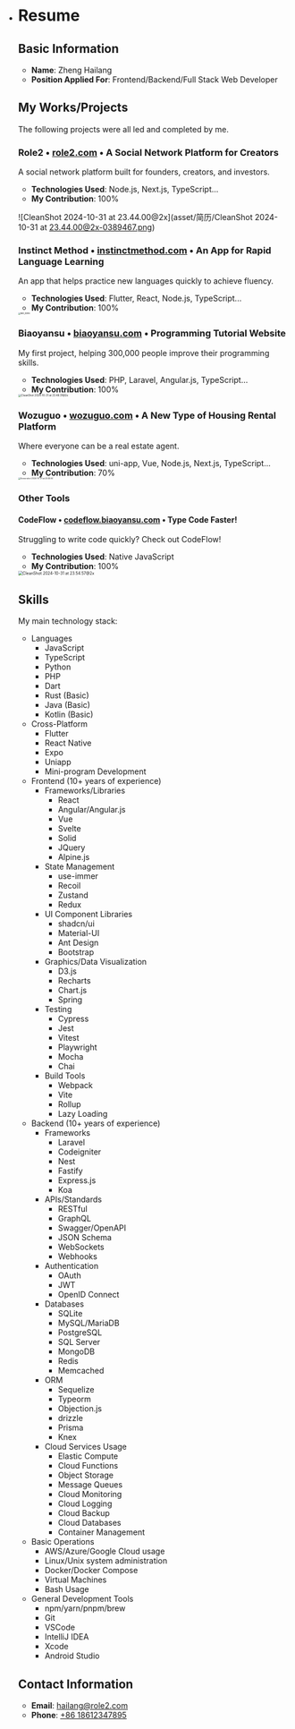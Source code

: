 - # Resume

  ## Basic Information

  - **Name**: Zheng Hailang
  - **Position Applied For**: Frontend/Backend/Full Stack Web Developer

  ## My Works/Projects

  The following projects were all led and completed by me.

  ### Role2 • [role2.com](http://www.role2.com) • A Social Network Platform for Creators

  A social network platform built for founders, creators, and investors.

  - **Technologies Used**: Node.js, Next.js, TypeScript...
  - **My Contribution**: 100%

  ![CleanShot 2024-10-31 at 23.44.00@2x](asset/简历/CleanShot 2024-10-31 at 23.44.00@2x-0389467.png)

  ### Instinct Method • [instinctmethod.com](http://www.instinctmethod.com) • An App for Rapid Language Learning

  An app that helps practice new languages quickly to achieve fluency.

  - **Technologies Used**: Flutter, React, Node.js, TypeScript...
  - **My Contribution**: 100%

  <img src="asset/简历/IMG_8386.jpg" alt="IMG_8386" style="zoom: 25%;" />

  ### Biaoyansu • [biaoyansu.com](http://www.biaoyansu.com) • Programming Tutorial Website

  My first project, helping 300,000 people improve their programming skills.

  - **Technologies Used**: PHP, Laravel, Angular.js, TypeScript...
  - **My Contribution**: 100%

  <img src="asset/简历/CleanShot 2024-10-31 at 23.48.31@2x.png" alt="CleanShot 2024-10-31 at 23.48.31@2x" style="zoom: 33%;" />

  ### Wozuguo • [wozuguo.com](http://www.wozuguo.com) • A New Type of Housing Rental Platform

  Where everyone can be a real estate agent.

  - **Technologies Used**: uni-app, Vue, Node.js, Next.js, TypeScript...
  - **My Contribution**: 70%

  <img src="asset/简历/Screenshot 2024-10-31 at 23.45.50-0389573.jpeg" alt="Screenshot 2024-10-31 at 23.45.50" style="zoom:25%;" />

  ### Other Tools

  #### CodeFlow • [codeflow.biaoyansu.com](https://codeflow.biaoyansu.com/) • Type Code Faster!

  Struggling to write code quickly? Check out CodeFlow!

  - **Technologies Used**: Native JavaScript
  - **My Contribution**: 100%

  <img src="asset/简历/CleanShot 2024-10-31 at 23.54.57@2x.png" alt="CleanShot 2024-10-31 at 23.54.57@2x" style="zoom: 50%;" />

  ## Skills

  My main technology stack:

  - Languages
    - JavaScript
    - TypeScript
    - Python
    - PHP
    - Dart
    - Rust (Basic)
    - Java (Basic)
    - Kotlin (Basic)
  - Cross-Platform
    - Flutter
    - React Native
    - Expo
    - Uniapp
    - Mini-program Development
  - Frontend (10+ years of experience)
    - Frameworks/Libraries
      - React
      - Angular/Angular.js
      - Vue
      - Svelte
      - Solid
      - JQuery
      - Alpine.js
    - State Management
      - use-immer
      - Recoil
      - Zustand
      - Redux
    - UI Component Libraries
      - shadcn/ui
      - Material-UI
      - Ant Design
      - Bootstrap
    - Graphics/Data Visualization
      - D3.js
      - Recharts
      - Chart.js
      - Spring
    - Testing
      - Cypress
      - Jest
      - Vitest
      - Playwright
      - Mocha
      - Chai
    - Build Tools
      - Webpack
      - Vite
      - Rollup
      - Lazy Loading
  - Backend (10+ years of experience)
    - Frameworks
      - Laravel
      - Codeigniter
      - Nest
      - Fastify
      - Express.js
      - Koa
    - APIs/Standards
      - RESTful
      - GraphQL
      - Swagger/OpenAPI
      - JSON Schema
      - WebSockets
      - Webhooks
    - Authentication
      - OAuth
      - JWT
      - OpenID Connect
    - Databases
      - SQLite
      - MySQL/MariaDB
      - PostgreSQL
      - SQL Server
      - MongoDB
      - Redis
      - Memcached
    - ORM
      - Sequelize
      - Typeorm
      - Objection.js
      - drizzle
      - Prisma
      - Knex
    - Cloud Services Usage
      - Elastic Compute
      - Cloud Functions
      - Object Storage
      - Message Queues
      - Cloud Monitoring
      - Cloud Logging
      - Cloud Backup
      - Cloud Databases
      - Container Management
  - Basic Operations
    - AWS/Azure/Google Cloud usage
    - Linux/Unix system administration
    - Docker/Docker Compose
    - Virtual Machines
    - Bash Usage
  - General Development Tools
    - npm/yarn/pnpm/brew
    - Git
    - VSCode
    - IntelliJ IDEA
    - Xcode
    - Android Studio

  ## Contact Information

  - **Email**: [hailang@role2.com](mailto:hailang@role2.com)
  - **Phone**: [+86 18612347895](tel:+8618612347895)
